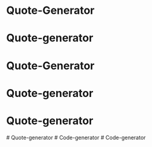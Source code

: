 # Quote-Generator
# Quote-generator
# Quote-Generator
# Quote-generator
# Quote-generator
#   Q u o t e - g e n e r a t o r  
 #   C o d e - g e n e r a t o r  
 # Code-generator
